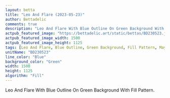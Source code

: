 ```yaml
---
layout: betta
title: "Leo And Flare (2023-05-23)"
author: Bettadelic
comments: true
description: "Leo And Flare With Blue Outline On Green Background With Fill Pattern."
actpub_featured_image: "https://bettadelic.art/static/bettas/BD230523.jpg"
actpub_featured_image_width: 1500
actpub_featured_image_height: 1125
tags: [Leo And Flare, Blue Outline, Green Background, Fill Pattern, May 2023]
unitName: "BD230523"
line_color: "Blue"
background_color: "Green"
width: 1500
height: 1125
algorithm: "Fill"
---
```


Leo And Flare With Blue Outline On Green Background With Fill Pattern.
